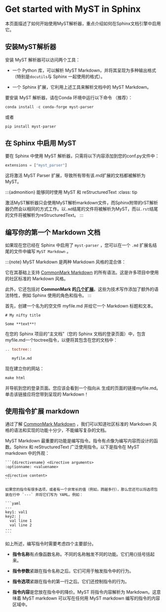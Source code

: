# Get started with MyST in Sphinx

本页面描述了如何开始使用MyST解析器，重点介绍如何在Sphinx文档引擎中启用它。

## 安装MyST解析器

安装 MyST 解析器可以访问两个工具：

* 一个 Python 库，可以解析 MyST Markdown，并将其呈现为多种输出格式（特别是`docutils`与 Sphinx 一起使用的格式）。

* 一个 Sphinx 扩展，它利用上述工具来解析文档中的 MyST Markdown。

要安装 MyST 解析器，请在Conda 环境中运行以下命令 （推荐）：

```PowerShell
conda install -c conda-forge myst-parser
```

或者

```PowerShell
pip install myst-parser
```

## 在 Sphinx 中启用 MyST

要在 Sphinx 中使用 MyST 解析器，只需将以下内容添加到您的conf.py文件中：

```python
extensions = ["myst_parser"]
```

这将激活 MyST Parser 扩展，导致所有带有该.md扩展的文档都被解析为 MyST。

:::{admonition} 能够同时使用 MyST 和 reStructuredText
:class: tip

激活MyST解析器只会使用MyST解析markdown文件，而Sphinx附带的rST解析器仍然会以相同的方式工作。以`.md`结尾的文件将被解析为MyST，而以`.rst`结尾的文件将被解析为reStructuredText。
:::

## 编写你的第一个 Markdown 文档

如果现在您已经在 Sphinx 中启用了 `myst-parser` ，您可以在一个 `.md` 扩展名结尾的文件中编写 `MyST Markdown` 。

:::{note}
MyST Markdown 是两种 Markdown 风格的混合体：

它在其基础上支持 [CommonMark Markdown](https://commonmark.org/) 的所有语法。这是许多项目中使用的社区标准的 Markdown 风格。

此外，它还包括对 **CommonMark 的[几个扩展](./optional-syntax.md)**。这些为技术写作添加了额外的语法特性，例如 Sphinx 使用的角色和指令。
:::

首先，创建一个名为的空文件 myfile.md 并给它一个 Markdown 标题和文本。

```
# My nifty title

Some **text**!
```

在您的 Sphinx 项目的“主文档”（您的 Sphinx 文档的登录页面）中，包含myfile.md一个toctree指令，以便将其包含在您的文档中：

```rest
.. toctree::

   myfile.md
```

现在建立你的网站：

```PowerShell
make html
```

并导航到您的登录页面。您应该会看到一个指向从 生成的页面的链接myfile.md。单击该链接应将您带到呈现的 Markdown！

## 使用指令扩展 markdown

通过了解 [CommonMark Markdown](https://commonmark.org/) ，我们可以知道社区标准的 Markdown 风格的语法和实现的功能十分少，不能编写复杂的文档。

MyST Markdown 最重要的功能是编写指令。指令有点像为编写内容而设计的函数。Sphinx 和 reStructuredText 广泛使用指令。以下是指令在 MyST markdown 中的外观：

````
```{directivename} <directive arguments>
:optionname: <valuename>

<directive content>
```
````

````{margin} 替代选项语法
如果您的指令有很多选项，或者有一个非常长的值（例如，跨越多行），那么您还可以将选项包装在行中 `---` 并将它们写为 YAML。例如：

```yaml
---
key1: val1
key2: |
  val line 1
  val line 2
---
```

````

如上所述，编写指令时需要考虑四个主要部分。

* **指令名称**有点像函数名称。不同的名称触发不同的功能。它们用{}括号括起来。

* **指令参数**紧跟在指令名称之后。它们可用于触发指令中的行为。

* **指令选项**紧跟在指令的第一行之后。它们还控制指令的行为。

* **指令内容**是您放在指令中的降价。MyST 将指令内容解析为 Markdown。这意味着 MyST markdown 可以写在任何用 MyST markdown 编写的指令的内容区域中。
